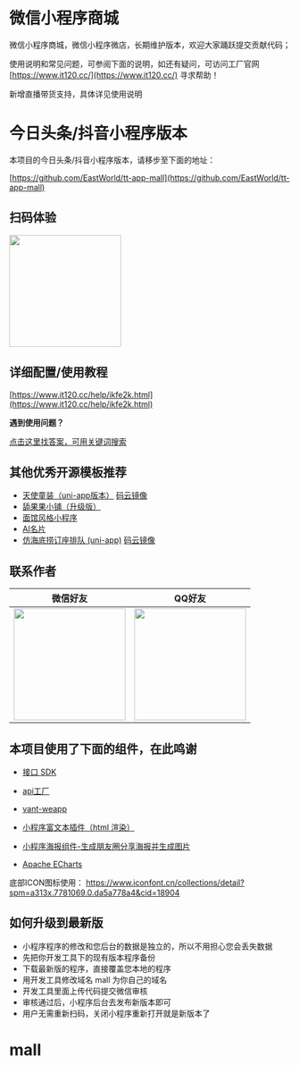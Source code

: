 # 微信小程序商城

微信小程序商城，微信小程序微店，长期维护版本，欢迎大家踊跃提交贡献代码；

使用说明和常见问题，可参阅下面的说明，如还有疑问，可访问工厂官网 [https://www.it120.cc/](https://www.it120.cc/) 寻求帮助！

新增直播带货支持，具体详见使用说明

# 今日头条/抖音小程序版本

本项目的今日头条/抖音小程序版本，请移步至下面的地址：

[https://github.com/EastWorld/tt-app-mall](https://github.com/EastWorld/tt-app-mall)

## 扫码体验

<img src="https://dcdn.it120.cc/2022/12/31/0215c085-d4d1-43e4-bd7d-0e7336eaa661.jpeg" width="200px">

## 详细配置/使用教程

[https://www.it120.cc/help/ikfe2k.html](https://www.it120.cc/help/ikfe2k.html)

**遇到使用问题？**

[点击这里找答案，可用关键词搜索](https://www.it120.cc/help.html)

## 其他优秀开源模板推荐
- [天使童装（uni-app版本）](https://github.com/gooking/uni-app-mall) [码云镜像](https://gitee.com/javazj/uni-app-mall)
- [舔果果小铺（升级版）](https://github.com/gooking/TianguoguoXiaopu)
- [面馆风格小程序](https://gitee.com/javazj/noodle_shop_procedures)
- [AI名片](https://github.com/gooking/visitingCard)
- [仿海底捞订座排队 (uni-app)](https://github.com/gooking/dingzuopaidui) [码云镜像](https://gitee.com/javazj/dingzuopaidui)

## 联系作者

| 微信好友 | QQ好友 |
| :------: | :------: |
| <img src="https://dcdn.it120.cc/2021/09/13/61a80363-9085-4a10-9447-e276a3d40ab3.jpeg" width="200px"> | <img src="https://dcdn.it120.cc/2021/09/13/08a598d8-8186-4159-9930-2e4908accc5e.png" width="200px"> |

## 本项目使用了下面的组件，在此鸣谢

- [接口 SDK](https://github.com/gooking/apifm-wxapi)

- [api工厂](https://admin.it120.cc)

- [vant-weapp](https://youzan.github.io/vant-weapp)

- [小程序富文本插件（html 渲染）](https://github.com/jin-yufeng/mp-html)

- [小程序海报组件-生成朋友圈分享海报并生成图片](https://github.com/jasondu/wxa-plugin-canvas)

- [Apache ECharts](https://github.com/ecomfe/echarts-for-weixin)

底部ICON图标使用：
https://www.iconfont.cn/collections/detail?spm=a313x.7781069.0.da5a778a4&cid=18904

  
## 如何升级到最新版

- 小程序程序的修改和您后台的数据是独立的，所以不用担心您会丢失数据
- 先把你开发工具下的现有版本程序备份
- 下载最新版的程序，直接覆盖您本地的程序
- 用开发工具修改域名 mall 为你自己的域名
- 开发工具里面上传代码提交微信审核
- 审核通过后，小程序后台去发布新版本即可
- 用户无需重新扫码，关闭小程序重新打开就是新版本了
# mall
